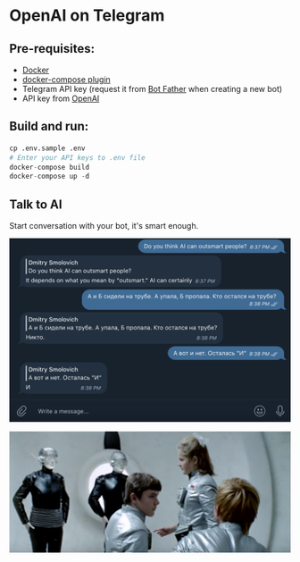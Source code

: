 # OpenAI on Telegram
## Pre-requisites:
- [Docker](https://www.docker.com/)
- [docker-compose plugin](https://docs.docker.com/compose/install/linux/)
- Telegram API key (request it from [Bot Father](https://telegram.me/BotFather) when creating a new bot)
- API key from [OpenAI](https://openai.com/api/) 

## Build and run:
```python
cp .env.sample .env
# Enter your API keys to .env file
docker-compose build
docker-compose up -d
```

## Talk to AI
Start conversation with your bot, it's smart enough.

![images](images/chat.png)

[![images](images/A-n-B.png)](https://www.youtube.com/watch?v=taMFFY0s8zg)